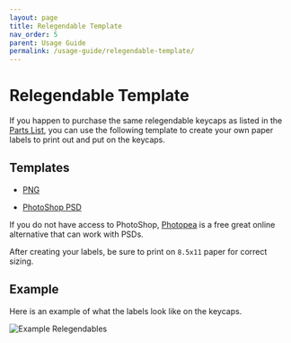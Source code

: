 ```yaml
---
layout: page
title: Relegendable Template
nav_order: 5
parent: Usage Guide
permalink: /usage-guide/relegendable-template/
---
```


# Relegendable Template

If you happen to purchase the same relegendable keycaps as listed in the [Parts List](https://fearherbs1.github.io/blue-team-pad-docs/ordering-guide/#parts-list), you can use the following template to create your own paper labels to print out and put on the keycaps.

## Templates

* [PNG](https://github.com/fearherbs1/blue-team-pad/blob/main/Relegendable%20Template/BTP%20relegendable%20Template%20V1.png)

* [PhotoShop PSD](https://github.com/fearherbs1/blue-team-pad/blob/main/Relegendable%20Template/BTP%20relegendable%20Template%20V1.psd)

If you do not have access to PhotoShop, [Photopea](https://www.photopea.com/) is a free great online alternative that can work with PSDs.

After creating your labels, be sure to print on `8.5x11` paper for correct sizing.

## Example

Here is an example of what the labels look like on the keycaps.

![Example Relegendables](/blue-team-pad-docs/images/example_relegendable.jpg)
